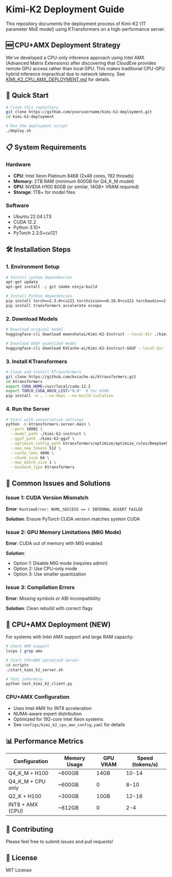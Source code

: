 # Kimi-K2 Deployment Guide

This repository documents the deployment process of Kimi-K2 (1T parameter MoE model) using KTransformers on a high-performance server.

## 🆕 CPU+AMX Deployment Strategy

We've developed a CPU-only inference approach using Intel AMX (Advanced Matrix Extensions) after discovering that CloudExe provides remote GPU access rather than local GPU. This makes traditional CPU-GPU hybrid inference impractical due to network latency. See [KIMI_K2_CPU_AMX_DEPLOYMENT.md](KIMI_K2_CPU_AMX_DEPLOYMENT.md) for details.

## 🚀 Quick Start

```bash
# Clone this repository
git clone https://github.com/yourusername/kimi-k2-deployment.git
cd kimi-k2-deployment

# Run the deployment script
./deploy.sh
```

## 📋 System Requirements

### Hardware
- **CPU**: Intel Xeon Platinum 8468 (2x48 cores, 192 threads)
- **Memory**: 2TB RAM (minimum 600GB for Q4_K_M model)
- **GPU**: NVIDIA H100 80GB (or similar, 14GB+ VRAM required)
- **Storage**: 1TB+ for model files

### Software
- Ubuntu 22.04 LTS
- CUDA 12.2
- Python 3.10+
- PyTorch 2.3.0+cu121

## 🛠️ Installation Steps

### 1. Environment Setup

```bash
# Install system dependencies
apt-get update
apt-get install -y git cmake ninja-build

# Install Python dependencies
pip install torch==2.3.0+cu121 torchvision==0.18.0+cu121 torchaudio==2.3.0+cu121 --index-url https://download.pytorch.org/whl/cu121
pip install transformers accelerate einops
```

### 2. Download Models

```bash
# Download original model
huggingface-cli download moonshotai/Kimi-K2-Instruct --local-dir ./kimi-k2-instruct

# Download GGUF quantized model
huggingface-cli download KVCache-ai/Kimi-K2-Instruct-GGUF --local-dir ./kimi-k2-gguf
```

### 3. Install KTransformers

```bash
# Clone and install KTransformers
git clone https://github.com/kvcache-ai/ktransformers.git
cd ktransformers
export CUDA_HOME=/usr/local/cuda-12.2
export TORCH_CUDA_ARCH_LIST="9.0"  # For H100
pip install -e . --no-deps --no-build-isolation
```

### 4. Run the Server

```bash
# Start with conservative settings
python -m ktransformers.server.main \
  --port 10002 \
  --model_path ./kimi-k2-instruct \
  --gguf_path ./kimi-k2-gguf \
  --optimize_config_path ktransformers/optimize/optimize_rules/DeepSeek-V3-Chat.yaml \
  --max_new_tokens 512 \
  --cache_lens 4096 \
  --chunk_size 64 \
  --max_batch_size 1 \
  --backend_type ktransformers
```

## 🐛 Common Issues and Solutions

### Issue 1: CUDA Version Mismatch
**Error**: `RuntimeError: NVML_SUCCESS == r INTERNAL ASSERT FAILED`

**Solution**: Ensure PyTorch CUDA version matches system CUDA

### Issue 2: GPU Memory Limitations (MIG Mode)
**Error**: CUDA out of memory with MIG enabled

**Solution**: 
- Option 1: Disable MIG mode (requires admin)
- Option 2: Use CPU-only mode
- Option 3: Use smaller quantization

### Issue 3: Compilation Errors
**Error**: Missing symbols or ABI incompatibility

**Solution**: Clean rebuild with correct flags

## 🔧 CPU+AMX Deployment (NEW)

For systems with Intel AMX support and large RAM capacity:

```bash
# Check AMX support
lscpu | grep amx

# Start CPU+AMX optimized server
cd scripts
./start_kimi_k2_server.sh

# Test inference
python test_kimi_k2_client.py
```

### CPU+AMX Configuration
- Uses Intel AMX for INT8 acceleration
- NUMA-aware expert distribution
- Optimized for 192-core Intel Xeon systems
- See `configs/kimi_k2_cpu_amx_config.yaml` for details

## 📊 Performance Metrics

| Configuration | Memory Usage | GPU VRAM | Speed (tokens/s) |
|--------------|--------------|----------|------------------|
| Q4_K_M + H100 | ~600GB | 14GB | 10-14 |
| Q4_K_M + CPU only | ~600GB | 0 | 8-10 |
| Q2_K + H100 | ~300GB | 10GB | 12-16 |
| INT8 + AMX (CPU) | ~812GB | 0 | 2-4 |

## 🤝 Contributing

Please feel free to submit issues and pull requests\!

## 📄 License

MIT License
